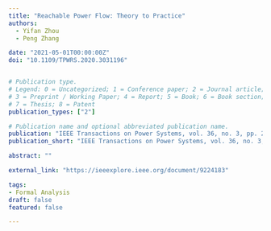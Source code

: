 ```yaml
---
title: "Reachable Power Flow: Theory to Practice"
authors:
  - Yifan Zhou
  - Peng Zhang

date: "2021-05-01T00:00:00Z"
doi: "10.1109/TPWRS.2020.3031196"


# Publication type.
# Legend: 0 = Uncategorized; 1 = Conference paper; 2 = Journal article;
# 3 = Preprint / Working Paper; 4 = Report; 5 = Book; 6 = Book section;
# 7 = Thesis; 8 = Patent
publication_types: ["2"]

# Publication name and optional abbreviated publication name.
publication: "IEEE Transactions on Power Systems, vol. 36, no. 3, pp. 2532-2541"
publication_short: "IEEE Transactions on Power Systems, vol. 36, no. 3, pp. 2532-2541"

abstract: ""

external_link: "https://ieeexplore.ieee.org/document/9224183"

tags:
- Formal Analysis
draft: false
featured: false

---
```



